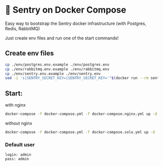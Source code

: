 # 👮 Sentry on Docker Compose

Easy way to bootstrap the Sentry docker infrastructure (with Postgres, Redis, RabbitMQ)

Just create env files and run one of the start commands!

## Create env files

```bash
cp ./env/postgres.env.example ./env/postgres.env
cp ./env/rabbitmq.env.example ./env/rabbitmq.env
cp ./env/sentry.env.example ./env/sentry.env
sed -i 's|SENTRY_SECRET_KEY=|SENTRY_SECRET_KEY='"$(docker run --rm sentry:8.18.0 config generate-secret-key)"'|g' ./env/sentry.env
```

## Start:

with nginx
```bash
docker-compose -f docker-compose.yml -f docker-compose.nginx.yml up -d
```

without nginx
```bash
docker-compose -f docker-compose.yml -f docker-compose.solo.yml up -d
```

### Default user

```
login: admin
pass: admin
```
